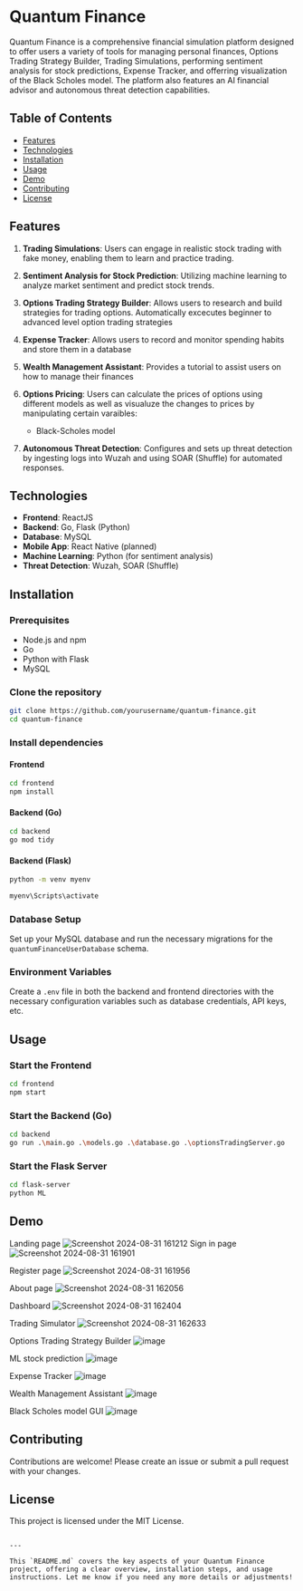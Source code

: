 
# Quantum Finance

Quantum Finance is a comprehensive financial simulation platform designed to offer users a variety of tools for managing personal finances, Options Trading Strategy Builder, Trading Simulations, performing sentiment analysis for stock predictions, Expense Tracker, and offerring visualization of the Black Scholes model. The platform also features an AI financial advisor and autonomous threat detection capabilities.

## Table of Contents

- [Features](#features)
- [Technologies](#technologies)
- [Installation](#installation)
- [Usage](#usage)
- [Demo](#Demo)
- [Contributing](#contributing)
- [License](#license)

## Features

1. **Trading Simulations**: Users can engage in realistic stock trading with fake money, enabling them to learn and practice trading.
   
2. **Sentiment Analysis for Stock Prediction**: Utilizing machine learning to analyze market sentiment and predict stock trends.
   
4. **Options Trading Strategy Builder**: Allows users to research and build strategies for trading options. Automatically excecutes beginner to advanced level option trading strategies
   
6. **Expense Tracker**: Allows users to record and monitor spending habits and store them in a database
   
8. **Wealth Management Assistant**: Provides a tutorial to assist users on how to manage their finances


9. **Options Pricing**: Users can calculate the prices of options using different models as well as visualuze the changes to prices by manipulating certain varaibles:
   - Black-Scholes model   

10. **Autonomous Threat Detection**: Configures and sets up threat detection by ingesting logs into Wuzah and using SOAR (Shuffle) for automated responses.

## Technologies

- **Frontend**: ReactJS
- **Backend**: Go, Flask (Python)
- **Database**: MySQL
- **Mobile App**: React Native (planned)
- **Machine Learning**: Python (for sentiment analysis)
- **Threat Detection**: Wuzah, SOAR (Shuffle)

## Installation

### Prerequisites

- Node.js and npm
- Go
- Python with Flask
- MySQL

### Clone the repository

```bash
git clone https://github.com/yourusername/quantum-finance.git
cd quantum-finance
```

### Install dependencies

#### Frontend

```bash
cd frontend
npm install
```

#### Backend (Go)

```bash
cd backend
go mod tidy
```

#### Backend (Flask)

```bash
python -m venv myenv

myenv\Scripts\activate

```

### Database Setup

Set up your MySQL database and run the necessary migrations for the `quantumFinanceUserDatabase` schema.

### Environment Variables

Create a `.env` file in both the backend and frontend directories with the necessary configuration variables such as database credentials, API keys, etc.

## Usage

### Start the Frontend

```bash
cd frontend
npm start
```

### Start the Backend (Go)

```bash
cd backend
go run .\main.go .\models.go .\database.go .\optionsTradingServer.go
```

### Start the Flask Server

```bash
cd flask-server
python ML
```

## Demo
Landing page
![Screenshot 2024-08-31 161212](https://github.com/user-attachments/assets/7b4c8e15-c75e-40e1-93ac-1395c3d046ac)
Sign in page
![Screenshot 2024-08-31 161901](https://github.com/user-attachments/assets/eabd4d55-de20-48bb-a55a-99f06a5d9910)

Register page
![Screenshot 2024-08-31 161956](https://github.com/user-attachments/assets/b9282686-2098-4d16-b1e0-70a5ddb46fdb)

About page
![Screenshot 2024-08-31 162056](https://github.com/user-attachments/assets/4b560642-6a51-4c78-9b75-eddfdf4fd5b3)

Dashboard
![Screenshot 2024-08-31 162404](https://github.com/user-attachments/assets/8427db61-59cf-4b5a-ba31-3fd31e04e122)

Trading Simulator
![Screenshot 2024-08-31 162633](https://github.com/user-attachments/assets/7e6964a3-34f0-4ec5-acd1-217dfe4fcd36)

Options Trading Strategy Builder
![image](https://github.com/user-attachments/assets/19aeb402-c10d-4b72-873a-529be39f450d)

ML stock prediction
![image](https://github.com/user-attachments/assets/cd7bc86f-c7f9-4dfa-b67e-5e2e2bbff094)

Expense Tracker
![image](https://github.com/user-attachments/assets/87af2e99-66f3-48ae-8f12-0ec0860fdcd6)

Wealth Management Assistant
![image](https://github.com/user-attachments/assets/191fcaa8-35c3-4388-aa27-9420743c2724)

Black Scholes model GUI
![image](https://github.com/user-attachments/assets/50aeb51c-8e4b-43a7-b4ac-7edb303d6de1)







## Contributing

Contributions are welcome! Please create an issue or submit a pull request with your changes.

## License

This project is licensed under the MIT License.
```

---

This `README.md` covers the key aspects of your Quantum Finance project, offering a clear overview, installation steps, and usage instructions. Let me know if you need any more details or adjustments!
